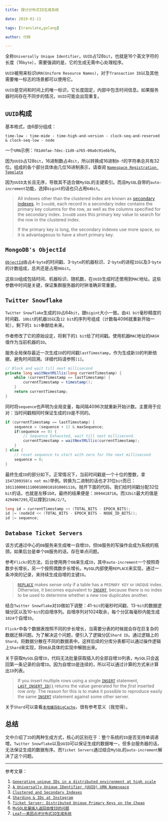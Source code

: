 ```yaml
---
title: 探讨分布式ID生成系统

date: 2019-01-11

tags: [translate,golang]

author: 付辉

---
```


全称`Universally Unique Identifier`，`UUID`占128`bit`，也就是16个英文字符的长度（16`byte`），需要强调的是，它的生成无需中心处理程序。

`UUID`被用来标识`URN(Uniform Resource Names)`，对于`Transaction ID`以及其他需要唯一标志的场景都可以使用它。

`UUID`是空间和时间上的唯一标识，它长度固定，内部中包含时间信息。如果服务器时间存在不同步的情况，`UUID`可能会出现重复。

## `UUID`构成

基本格式，由6部分组成：

```
time-low - time-mide - time-high-and-version - clock-seq-and-reserved & clock-seq-low - node
```

一个`URN`示例：`f81d4fae-7dec-11d0-a765-00a0c91e6bf6`。

因为`UUID`占128`bit`，16进制数占4`bit`，所以转换成16进制`0-f`的字符串总共有32位。组成的各个部分具体由几位16进制表示，请查阅 [`Namespace Registration Template`](https://www.ietf.org/rfc/rfc4122.txt)

因为`UUID`太长且无序，导致其不适合做`MySQL`的主键索引。而且`MySQL`自带的`auto-increment`功能，选择`bigint`的话也只占用`64bit`。

> All indexes other than the clustered index are known as [secondary indexes](https://dev.mysql.com/doc/refman/5.7/en/glossary.html#glos_secondary_index). In `InnoDB`, each record in a secondary index contains the primary key columns for the row, as well as the columns specified for the secondary index. `InnoDB` uses this primary key value to search for the row in the clustered index.
>
> If the primary key is long, the secondary indexes use more space, so it is advantageous to have a short primary key.

## `MongoDB's ObjectId`

[`ObjectId`](https://docs.mongodb.com/manual/reference/method/ObjectId/#description)由占4-`byte`的时间戳、3-`byte`的机器标识、2-`byte`的进程`ID`以及3-`byte`的计数组成，总共还是占用`96bit`。

这些`ID`组成包括时间、机器标识、随机数，在`UUID`生成时还使用到`MAC`地址。这些参数中时间是关键，保证集群服务器的时钟准确非常重要。

## `Twitter Snowflake`

`Twitter Snowflake`生成的`ID`占64`bit`，跟`bigint`大小一致。由`41 bit`毫秒精度的时间戳、`10bit`的机器`ID`以及`12 bit`的序列号组成（计数每4096就重新开始一轮），剩下的`1 bit`奉献给未来。

作者修改了它的原始设定，将剩下的`1 bit`给了时间戳。使用机器`MAC`地址的`HASH`值作为当前机器的`ID`。

服务全局保存最近一次生成`ID`的时间戳`lastTimestamp`，作为生成新`ID`的判断依据，避免时间回溯。详细代码请参照`[1]`。

```java
// Block and wait till next millisecond
private long waitNextMillis(long currentTimestamp) {
    while (currentTimestamp == lastTimestamp) {
        currentTimestamp = timestamp();
    }
    return currentTimestamp;
}
```

同时将`sequence`也声明为全局变量，每间隔4096次就重新开始计数。主要用于应对：当时间戳相同时保证生成的`ID`是不同的。

```java
if (currentTimestamp == lastTimestamp) {
    sequence = (sequence + 1) & maxSequence;
    if(sequence == 0) {
        // Sequence Exhausted, wait till next millisecond.
        currentTimestamp = waitNextMillis(currentTimestamp);
    }
} else {
    // reset sequence to start with zero for the next millisecond
    sequence = 0;
}
```

最终生成`ID`的部分如下。正常情况下，当前时间戳是一个十位的整数，拿`1547209358(s not ms)`举例。转换为二进制的话也才31位`bit`而已：`1011100001110001000101010001110`。抛开下面的代码，我们给时间戳分配32位`bit`的话，也就是左移`1`bit，最终的结果便是：`3094418716`。而`32bit`最大的值是`4294967295`,可以撑到`2106/2/7`。

```java
long id = currentTimestamp << (TOTAL_BITS - EPOCH_BITS);
id |= (nodeId << (TOTAL_BITS - EPOCH_BITS - NODE_ID_BITS));
id |= sequence;
```



## `Database Ticket Servers`

该方式通过中心的`DB`服务来生成唯一自增`ID`，但`DB`服务的写操作会成为系统的瓶颈。如果后台是单个`DB`服务的话，存在单点问题。

参考`Flickr`的方法，后台使用两个`DB`来生成`ID`，其中`auto-increment`一个按照奇数步长增长，另一个按照偶数步长增长。`MySQL`内部使用`REPLACE`来实现，通过一条冲突的记录，来持续生成自增的主键`ID`。

> [`REPLACE`](https://dev.mysql.com/doc/refman/5.5/en/replace.html) makes sense only if a table has a `PRIMARY KEY` or `UNIQUE` index. Otherwise, it becomes equivalent to [`INSERT`](https://dev.mysql.com/doc/refman/5.5/en/insert.html), because there is no index to be used to determine whether a new row duplicates another.

结合`Twitter Snowflake`对`ID`做如下调整：41-`bit`的毫秒时间戳、13-`bit`的数据逻辑分区以及10-`bit`的自增序列。自增序列对1024取余，每个分区每毫秒内能生成`1024`个自增`ID`。

`Flickr`中各个数据表按照不同的步长增长，当需要分表的时候就会存在巨复杂的数据迁移问题。为了解决这个问题，便引入了逻辑分区`Shard ID`。通过逻辑上的`Shard`，将数据分散在不同的数据表中。这样后续的分库分表都可以通过操作逻辑上`Shard`来实现，将`DB`从具体的实现中解脱出来。

关于获取`MySQL`自增`ID`，代码无法批量获取插入的全部自增`ID`列表，`MySQL`只会返回第一条记录的自增`ID`。因为自增`ID`是连续的，所以可以通过计算的方式来计算出`ID`列表。

> If you insert multiple rows using a single [`INSERT`](https://dev.mysql.com/doc/refman/8.0/en/insert.html) statement, [`LAST_INSERT_ID()`](https://dev.mysql.com/doc/refman/8.0/en/information-functions.html#function_last-insert-id) returns the value generated for the *first* inserted row *only*. The reason for this is to make it possible to reproduce easily the same [`INSERT`](https://dev.mysql.com/doc/refman/8.0/en/insert.html) statement against some other server.

关于`Shard`可以查看[`本地缓存BigCache`](http://neojos.com/blog/2018/08-19-%E6%9C%AC%E5%9C%B0%E7%BC%93%E5%AD%98bigcache/)，很有参考意义（我觉得）。

## 总结

文中介绍了`ID`的两种生成方式，核心的区别在于：整个系统的`ID`是否支持单调递增。`Twitter Snowflake`以及`UUID`可以保证生成的数据唯一，但多台服务器的话，无法保证生成的数据有序。而`Ticket Servers`通过结合`MySQL`的`auto-increment`解决了这个问题。

---

参考文章：

1. [`Generating unique IDs in a distributed environment at high scale`](https://www.callicoder.com/distributed-unique-id-sequence-number-generator/)
2. [`A Universally Unique IDentifier (UUID) URN Namespace`](https://www.ietf.org/rfc/rfc4122.txt)
3. [`Clustered and Secondary Indexes`](https://dev.mysql.com/doc/refman/5.6/en/innodb-index-types.html)
4. [`Sharding & IDs at Instagram`](https://instagram-engineering.com/sharding-ids-at-instagram-1cf5a71e5a5c)
5. [`Ticket Server: Distributed Unique Primary Keys on the Cheap`](http://code.flickr.net/2010/02/08/ticket-servers-distributed-unique-primary-keys-on-the-cheap/)
6. [`MySQL批量插入返回自增ID的问题`](http://mzorro.me/2017/08/18/mysql-batch-insert-generated-id-problem/)
7. [`Leaf——美团点评分布式ID生成系统`](https://tech.meituan.com/MT_Leaf.html)

